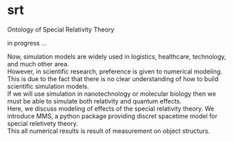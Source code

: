 # srt
Ontology of Special Relativity Theory

in progress ...  
   
   
Now, simulation models are widely used in logistics, healthcare, technology, and much other area.  
However, in scientific research, preference is given to numerical modeling. This is due to the fact that there is no clear understanding of how to build scientific simulation models.  
If we will use simulation in nanotechnology or molecular biology then we must be able to simulate both relativity and quantum effects.  
Here, we discuss modeling of effects of the special relativity theory.
We introduce MMS, a python package providing discret spacetime model for special reletivety theory.  
This all numerical results is result of measurement on object structurs.  
